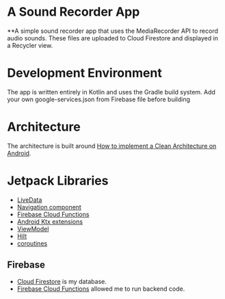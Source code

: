 A Sound Recorder App
======================

**A simple sound recorder app that uses the MediaRecorder API to record audio sounds.
These files are uploaded to Cloud Firestore and displayed in a Recycler view.

# Development Environment

The app is written entirely in Kotlin and uses the Gradle build system.
Add your own google-services.json from Firebase file before building

# Architecture
The architecture is built around
[How to implement a Clean Architecture on Android](https://proandroiddev.com/how-to-implement-a-clean-architecture-on-android-2e5e8c8e81fe).

# Jetpack Libraries

- [LiveData](https://developer.android.com/topic/libraries/architecture/livedata)
- [Navigation component](https://developer.android.com/guide/navigation)
- [Firebase Cloud Functions](https://firebase.google.com/docs/functions/)
- [Android Ktx extensions](https://developer.android.com/kotlin/ktx)
- [ViewModel](https://developer.android.com/topic/libraries/architecture/viewmodel)
- [Hilt](https://developer.android.com/training/dependency-injection/hilt-android)
- [coroutines](https://developer.android.com/kotlin/coroutines)

## Firebase
-  [Cloud Firestore](https://firebase.google.com/docs/firestore/) is my database.
- [Firebase Cloud Functions](https://firebase.google.com/docs/functions/)
allowed me to run backend code.






